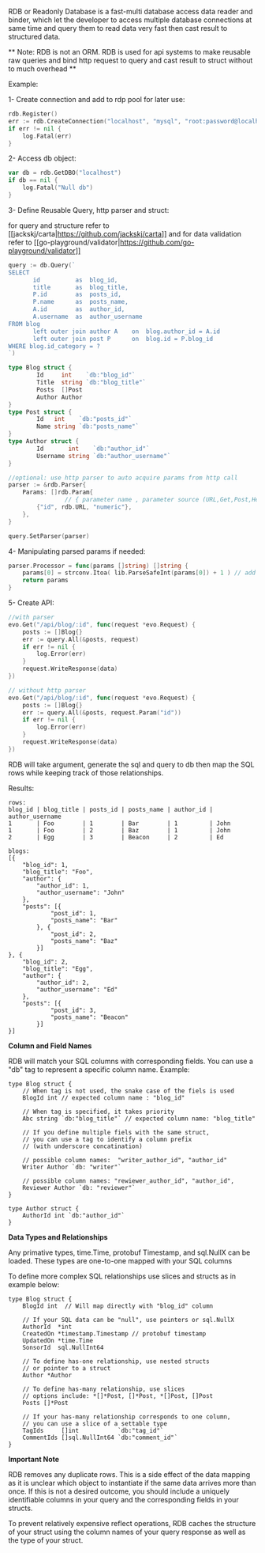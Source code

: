 RDB or Readonly Database is a fast-multi database access data reader and binder,  which let the developer to access multiple database connections at same time and query them to read data very fast then cast result to structured data.


** Note: RDB is not an ORM. RDB is used for api systems to make reusable raw queries and bind http request to query and cast result to struct without to much overhead **

Example:

1- Create connection and add to rdp pool for later use:

```go
rdb.Register()
err := rdb.CreateConnection("localhost", "mysql", "root:password@localhost/mydb?charset=utf8&parseTime=True")
if err != nil {
	log.Fatal(err)
}
```

2- Access db object:

```go
var db = rdb.GetDBO("localhost")
if db == nil {
    log.Fatal("Null db")
}
```

3- Define Reusable Query, http parser and struct:

for query and structure refer to 
[[jackskj/carta|https://github.com/jackskj/carta]]
 and for data validation refer to [[go-playground/validator|https://github.com/go-playground/validator]]
```go
query := db.Query(`
SELECT
       id          as  blog_id,
       title       as  blog_title,
       P.id        as  posts_id,         
       P.name      as  posts_name,
       A.id        as  author_id,      
       A.username  as  author_username
FROM blog
       left outer join author A    on  blog.author_id = A.id
       left outer join post P      on  blog.id = P.blog_id
WHERE blog.id_category = ?
`)

type Blog struct {
        Id     int    `db:"blog_id"`
        Title  string `db:"blog_title"`
        Posts  []Post
        Author Author
}
type Post struct {
        Id   int    `db:"posts_id"`
        Name string `db:"posts_name"`
}
type Author struct {
        Id       int    `db:"author_id"`
        Username string `db:"author_username"`
}

//optional: use http parser to auto acquire params from http call 
parser := &rdb.Parser{
	Params: []rdb.Param{
                // { parameter name , parameter source (URL,Get,Post,Header,Any) , validator based on https://github.com/go-playground/validator }
		{"id", rdb.URL, "numeric"},
	},
}

query.SetParser(parser)
```

4- Manipulating parsed params if needed:
```go
parser.Processor = func(params []string) []string {
	params[0] = strconv.Itoa( lib.ParseSafeInt(params[0]) + 1 ) // add 1 to first arg
	return params
}
```

5- Create API:
```go
//with parser
evo.Get("/api/blog/:id", func(request *evo.Request) {
	posts := []Blog{}
	err := query.All(&posts, request)
	if err != nil {
		log.Error(err)
	}
	request.WriteResponse(data)
})

// without http parser
evo.Get("/api/blog/:id", func(request *evo.Request) {
	posts := []Blog{}
	err := query.All(&posts, request.Param("id"))
	if err != nil {
		log.Error(err)
	}
	request.WriteResponse(data)
})
```

RDB will take argument, generate the sql and query to db then map the SQL rows while keeping track of those relationships. 

Results: 
```
rows:
blog_id | blog_title | posts_id | posts_name | author_id | author_username
1       | Foo        | 1        | Bar        | 1         | John
1       | Foo        | 2        | Baz        | 1         | John
2       | Egg        | 3        | Beacon     | 2         | Ed

blogs:
[{
	"blog_id": 1,
	"blog_title": "Foo",
	"author": {
		"author_id": 1,
		"author_username": "John"
	},
	"posts": [{
			"post_id": 1,
			"posts_name": "Bar"
		}, {
			"post_id": 2,
			"posts_name": "Baz"
		}]
}, {
	"blog_id": 2,
	"blog_title": "Egg",
	"author": {
		"author_id": 2,
		"author_username": "Ed"
	},
	"posts": [{
			"post_id": 3,
			"posts_name": "Beacon"
		}]
}]
```

**Column and Field Names**

RDB will match your SQL columns with corresponding fields. You can use a "db" tag to represent a specific column name.
Example:

```
type Blog struct {
	// When tag is not used, the snake case of the fiels is used
	BlogId int // expected column name : "blog_id"

	// When tag is specified, it takes priority
	Abc string `db:"blog_title"` // expected column name: "blog_title"

	// If you define multiple fiels with the same struct,
	// you can use a tag to identify a column prefix 
	// (with underscore concatination)

	// possible column names:  "writer_author_id", "author_id"
	Writer Author `db: "writer"`
        
	// possible column names: "rewiewer_author_id", "author_id",
	Reviewer Author `db: "reviewer"`
}

type Author struct {
	AuthorId int `db:"author_id"`
}
```

**Data Types and Relationships**

Any primative types, time.Time, protobuf Timestamp, and sql.NullX can be loaded.
These types are one-to-one mapped with your SQL columns

To define more complex SQL relationships use slices and structs as in example below:

```
type Blog struct {
	BlogId int  // Will map directly with "blog_id" column 

	// If your SQL data can be "null", use pointers or sql.NullX
	AuthorId  *int
	CreatedOn *timestamp.Timestamp // protobuf timestamp
	UpdatedOn *time.Time
	SonsorId  sql.NullInt64

	// To define has-one relationship, use nested structs 
	// or pointer to a struct
	Author *Author

	// To define has-many relationship, use slices
	// options include: *[]*Post, []*Post, *[]Post, []Post
	Posts []*Post 

	// If your has-many relationship corresponds to one column,
	// you can use a slice of a settable type
	TagIds     []int           `db:"tag_id"`
	CommentIds []sql.NullInt64 `db:"comment_id"`
}
```

**Important Note**

RDB removes any duplicate rows. This is a side effect of the data mapping as it is unclear which object to instantiate if the same data arrives more than once. If this is not a desired outcome, you should include a uniquely identifiable columns in your query and the corresponding fields in your structs.

To prevent relatively expensive reflect operations, RDB caches the structure of your struct using the column names of your query response as well as the type of your struct.


